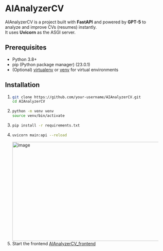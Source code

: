 # AIAnalyzerCV

AIAnalyzerCV is a project built with **FastAPI** and powered by **GPT-5** to analyze and improve CVs (resumes) instantly.  
It uses **Uvicorn** as the ASGI server.

## Prerequisites
- Python 3.8+
- pip (Python package manager) (23.0.1)
- (Optional) [virtualenv](https://virtualenv.pypa.io/) or [venv](https://docs.python.org/3/library/venv.html) for virtual environments

## Installation

1. 
   ```bash
   git clone https://github.com/your-username/AIAnalyzerCV.git
   cd AIAnalyzerCV
   ```
2. ```bash
   python -m venv venv
   source venv/bin/activate
   ```
3. ```bash
   pip install -r requirements.txt 
   ```
4. ```bash
   uvicorn main:api --reload 
   ```
   <img width="1309" height="326" alt="image" src="https://github.com/user-attachments/assets/b8d274ae-877e-4142-b280-d336867cb0c6" />
5. Start the frontend [AIAnalyzerCV_frontend](https://github.com/bhcastillo/AIAnalyzerCV_frontend)
